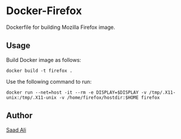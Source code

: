 # **Docker-Firefox**

Dockerfile for building Mozilla Firefox image.

## **Usage**

Build Docker image as follows:
```console
docker build -t firefox .
```

Use the following command to run:
```console
docker run --net=host -it --rm -e DISPLAY=$DISPLAY -v /tmp/.X11-unix:/tmp/.X11-unix -v /home/firefox/hostdir:$HOME firefox
```

## **Author**

[Saad Ali](https://github.com/nixknight)
